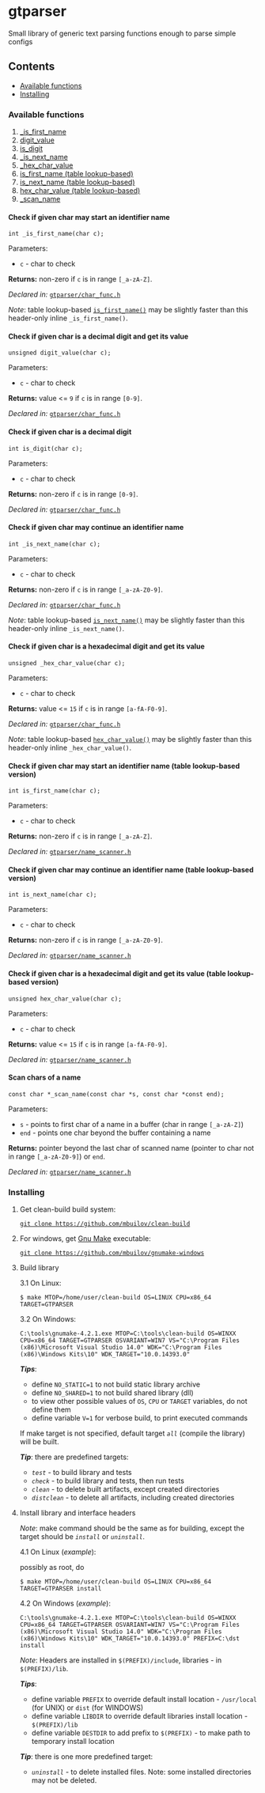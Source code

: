 # gtparser
Small library of generic text parsing functions enough to parse simple configs

## Contents

- [Available functions](#available-functions)
- [Installing](#installing)


### Available functions

1. [_is_first_name](#check-if-given-char-may-start-an-identifier-name)
2. [digit_value](#check-if-given-char-is-a-decimal-digit-and-get-its-value)
3. [is_digit](#check-if-given-char-is-a-decimal-digit)
4. [_is_next_name](#check-if-given-char-may-continue-an-identifier-name)
5. [_hex_char_value](#check-if-given-char-is-a-hexadecimal-digit-and-get-its-value)
6. [is_first_name (table lookup-based)](#check-if-given-char-may-start-an-identifier-name-table-lookup-based-version)
7. [is_next_name (table lookup-based)](#check-if-given-char-may-continue-an-identifier-name-table-lookup-based-version)
8. [hex_char_value (table lookup-based)](#check-if-given-char-is-a-hexadecimal-digit-and-get-its-value-table-lookup-based-version)
9. [_scan_name](#scan-chars-of-a-name)


#### Check if given char may start an identifier name
```
int _is_first_name(char c);
```
Parameters:
- ```c```  - char to check

**Returns:** non-zero if ```c``` is in range ```[_a-zA-Z]```.

*Declared in:* [```gtparser/char_func.h```](/gtparser/char_func.h)

_Note_: table lookup-based [```is_first_name()```](#check-if-given-char-may-start-an-identifier-name-table-lookup-based-version) may be slightly faster than this header-only inline ```_is_first_name()```.

#### Check if given char is a decimal digit and get its value
```
unsigned digit_value(char c);
```
Parameters:
- ```c```  - char to check

**Returns:** value <= ```9``` if ```c``` is in range ```[0-9]```.

*Declared in:* [```gtparser/char_func.h```](/gtparser/char_func.h)

#### Check if given char is a decimal digit
```
int is_digit(char c);
```
Parameters:
- ```c```  - char to check

**Returns:** non-zero if ```c``` is in range ```[0-9]```.

*Declared in:* [```gtparser/char_func.h```](/gtparser/char_func.h)

#### Check if given char may continue an identifier name
```
int _is_next_name(char c);
```
Parameters:
- ```c```  - char to check

**Returns:** non-zero if ```c``` is in range ```[_a-zA-Z0-9]```.

*Declared in:* [```gtparser/char_func.h```](/gtparser/char_func.h)

_Note_: table lookup-based [```is_next_name()```](#check-if-given-char-may-continue-an-identifier-name-table-lookup-based-version) may be slightly faster than this header-only inline ```_is_next_name()```.

#### Check if given char is a hexadecimal digit and get its value
```
unsigned _hex_char_value(char c);
```
Parameters:
- ```c```  - char to check

**Returns:** value <= ```15``` if ```c``` is in range ```[a-fA-F0-9]```.

*Declared in:* [```gtparser/char_func.h```](/gtparser/char_func.h)

_Note_: table lookup-based [```hex_char_value()```](#check-if-given-char-is-a-hexadecimal-digit-and-get-its-value-table-lookup-based-version) may be slightly faster than this header-only inline ```_hex_char_value()```.

#### Check if given char may start an identifier name (table lookup-based version)
```
int is_first_name(char c);
```
Parameters:
- ```c```  - char to check

**Returns:** non-zero if ```c``` is in range ```[_a-zA-Z]```.

*Declared in:* [```gtparser/name_scanner.h```](/gtparser/name_scanner.h)

#### Check if given char may continue an identifier name (table lookup-based version)
```
int is_next_name(char c);
```
Parameters:
- ```c```  - char to check

**Returns:** non-zero if ```c``` is in range ```[_a-zA-Z0-9]```.

*Declared in:* [```gtparser/name_scanner.h```](/gtparser/name_scanner.h)

#### Check if given char is a hexadecimal digit and get its value (table lookup-based version)
```
unsigned hex_char_value(char c);
```
Parameters:
- ```c```  - char to check

**Returns:** value <= ```15``` if ```c``` is in range ```[a-fA-F0-9]```.

*Declared in:* [```gtparser/name_scanner.h```](/gtparser/name_scanner.h)

#### Scan chars of a name
```
const char *_scan_name(const char *s, const char *const end);
```
Parameters:
- ```s```  - points to first char of a name in a buffer (char in range ```[_a-zA-Z]```)
- ```end``` - points one char beyond the buffer containing a name

**Returns:** pointer beyond the last char of scanned name (pointer to char not in range ```[_a-zA-Z0-9]```) or ```end```.

*Declared in:* [```gtparser/name_scanner.h```](/gtparser/name_scanner.h)


### Installing

1. Get clean-build build system:

    [```git clone https://github.com/mbuilov/clean-build```](https://github.com/mbuilov/clean-build)

2. For windows, get [Gnu Make](https://www.gnu.org/software/make) executable:

    [```git clone https://github.com/mbuilov/gnumake-windows```](https://github.com/mbuilov/gnumake-windows)

3. Build library

    3.1 On Linux:
    ```
    $ make MTOP=/home/user/clean-build OS=LINUX CPU=x86_64 TARGET=GTPARSER
    ```

    3.2 On Windows:
    ```
    C:\tools\gnumake-4.2.1.exe MTOP=C:\tools\clean-build OS=WINXX CPU=x86_64 TARGET=GTPARSER OSVARIANT=WIN7 VS="C:\Program Files (x86)\Microsoft Visual Studio 14.0" WDK="C:\Program Files (x86)\Windows Kits\10" WDK_TARGET="10.0.14393.0"
    ```

    _**Tips**_:
    - define ```NO_STATIC=1``` to not build static library archive
    - define ```NO_SHARED=1``` to not build shared library (dll)
    - to view other possible values of ```OS```, ```CPU``` or ```TARGET``` variables, do not define them
    - define variable ```V=1``` for verbose build, to print executed commands

    If make target is not specified, default target _```all```_ (compile the library) will be built.

    _**Tip**_: there are predefined targets:
    * _```test```_      - to build library and tests
    * _```check```_     - to build library and tests, then run tests
    * _```clean```_     - to delete built artifacts, except created directories
    * _```distclean```_ - to delete all artifacts, including created directories

4. Install library and interface headers

    _Note_: make command should be the same as for building, except the target should be _```install```_ or _```uninstall```_.

    4.1 On Linux (_example_):

    possibly as root, do
    ```
    $ make MTOP=/home/user/clean-build OS=LINUX CPU=x86_64 TARGET=GTPARSER install
    ```

    4.2 On Windows (_example_):
    ```
    C:\tools\gnumake-4.2.1.exe MTOP=C:\tools\clean-build OS=WINXX CPU=x86_64 TARGET=GTPARSER OSVARIANT=WIN7 VS="C:\Program Files (x86)\Microsoft Visual Studio 14.0" WDK="C:\Program Files (x86)\Windows Kits\10" WDK_TARGET="10.0.14393.0" PREFIX=C:\dst install
    ```

    _Note_: Headers are installed in ```$(PREFIX)/include```, libraries - in ```$(PREFIX)/lib```.

    _**Tips**_:
    - define variable ```PREFIX``` to override default install location - ```/usr/local``` (for UNIX) or ```dist``` (for WINDOWS)
    - define variable ```LIBDIR``` to override default libraries install location - ```$(PREFIX)/lib```
    - define variable ```DESTDIR``` to add prefix to ```$(PREFIX)``` - to make path to temporary install location

    _**Tip**_: there is one more predefined target:
    * _```uninstall```_ - to delete installed files. Note: some installed directories may not be deleted.
